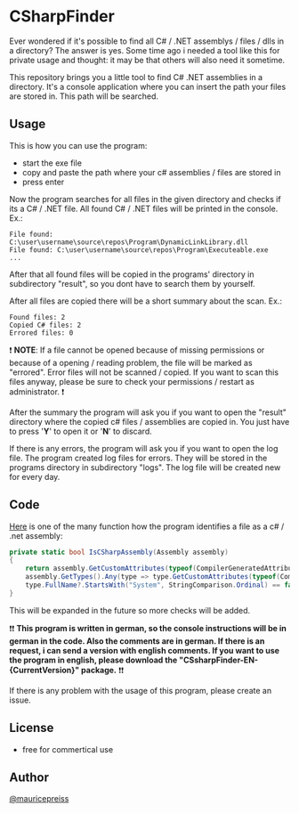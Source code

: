 # CSharpFinder

Ever wondered if it's possible to find all C# / .NET assemblys / files / dlls in a directory? The answer is yes. Some time ago i needed a tool like this for private usage and thought: it may be that others will also need it sometime.

This repository brings you a little tool to find C# .NET assemblies in a directory. It's a console application where you can insert the path your files are stored in. This path will be searched.


## Usage
This is how you can use the program:

- start the exe file
- copy and paste the path where your c# assemblies / files are stored in
- press enter

Now the program searches for all files in the given directory and checks if its a C# / .NET file. All found C# / .NET files will be printed in the console. Ex.:

```
File found: C:\user\username\source\repos\Program\DynamicLinkLibrary.dll
File found: C:\user\username\source\repos\Program\Executeable.exe
...
```

After that all found files will be copied in the programs' directory in subdirectory "result", so you dont have to search them by yourself. 

After all files are copied there will be a short summary about the scan. Ex.:

```
Found files: 2
Copied C# files: 2
Errored files: 0
```

❗ **NOTE**: If a file cannot be opened because of missing permissions or because of a opening / reading problem, the file will be marked as "errored". Error files will not be scanned / copied. If you want to scan this files anyway, please be sure to check your permissions / restart as administrator. ❗

After the summary the program will ask you if you want to open the "result" directory where the copied c# files / assemblies are copied in. You just have to press '**Y**' to open it or '**N**' to discard.

If there is any errors, the program will ask you if you want to open the log file. The program created log files for errors. They will be stored in the programs directory in subdirectory "logs". The log file will be created new for every day.

## Code
[Here](https://github.com/mauricepreiss/CSharpFinder/blob/master/CSharpFinder/Program.cs#L523)
 is one of the many function how the program identifies a file as a c# / .net assembly:
```C#
private static bool IsCSharpAssembly(Assembly assembly)
{
    return assembly.GetCustomAttributes(typeof(CompilerGeneratedAttribute), inherit: false).Any() || 
    assembly.GetTypes().Any(type => type.GetCustomAttributes(typeof(CompilerGeneratedAttribute), inherit: false).Any() || 
    type.FullName?.StartsWith("System", StringComparison.Ordinal) == false);
}
```
This will be expanded in the future so more checks will be added.

❗❗ **This program is written in german, so the console instructions will be in german in the code. Also the comments are in german. If there is an request, i can send a version with english comments. If you want to use the program in english, please download the "CSsharpFinder-EN-{CurrentVersion}" package.** ❗❗

If there is any problem with the usage of this program, please create an issue.

## License
- free for commertical use

## Author
[@mauricepreiss](https://www.github.com/mauricepreiss)
